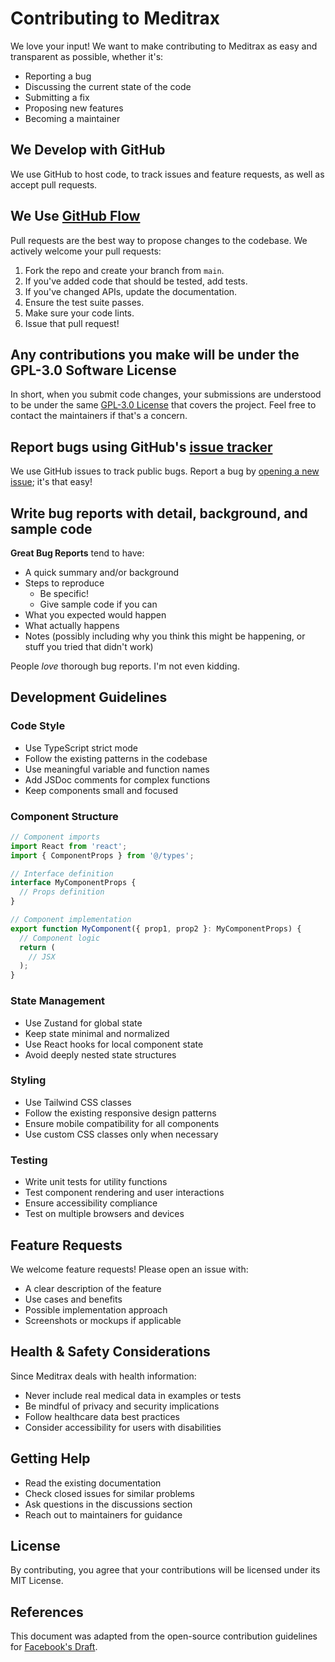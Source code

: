 # Contributing to Meditrax

We love your input! We want to make contributing to Meditrax as easy and transparent as possible, whether it's:

- Reporting a bug
- Discussing the current state of the code
- Submitting a fix
- Proposing new features
- Becoming a maintainer

## We Develop with GitHub

We use GitHub to host code, to track issues and feature requests, as well as accept pull requests.

## We Use [GitHub Flow](https://guides.github.com/introduction/flow/index.html)

Pull requests are the best way to propose changes to the codebase. We actively welcome your pull requests:

1. Fork the repo and create your branch from `main`.
2. If you've added code that should be tested, add tests.
3. If you've changed APIs, update the documentation.
4. Ensure the test suite passes.
5. Make sure your code lints.
6. Issue that pull request!

## Any contributions you make will be under the GPL-3.0 Software License

In short, when you submit code changes, your submissions are understood to be under the same [GPL-3.0 License](http://choosealicense.com/licenses/mit/) that covers the project. Feel free to contact the maintainers if that's a concern.

## Report bugs using GitHub's [issue tracker](https://github.com/your-username/Meditrax/issues)

We use GitHub issues to track public bugs. Report a bug by [opening a new issue](https://github.com/your-username/Meditrax/issues/new); it's that easy!

## Write bug reports with detail, background, and sample code

**Great Bug Reports** tend to have:

- A quick summary and/or background
- Steps to reproduce
  - Be specific!
  - Give sample code if you can
- What you expected would happen
- What actually happens
- Notes (possibly including why you think this might be happening, or stuff you tried that didn't work)

People *love* thorough bug reports. I'm not even kidding.

## Development Guidelines

### Code Style

* Use TypeScript strict mode
* Follow the existing patterns in the codebase
* Use meaningful variable and function names
* Add JSDoc comments for complex functions
* Keep components small and focused

### Component Structure

```typescript
// Component imports
import React from 'react';
import { ComponentProps } from '@/types';

// Interface definition
interface MyComponentProps {
  // Props definition
}

// Component implementation
export function MyComponent({ prop1, prop2 }: MyComponentProps) {
  // Component logic
  return (
    // JSX
  );
}
```

### State Management

* Use Zustand for global state
* Keep state minimal and normalized
* Use React hooks for local component state
* Avoid deeply nested state structures

### Styling

* Use Tailwind CSS classes
* Follow the existing responsive design patterns
* Ensure mobile compatibility for all components
* Use custom CSS classes only when necessary

### Testing

* Write unit tests for utility functions
* Test component rendering and user interactions
* Ensure accessibility compliance
* Test on multiple browsers and devices

## Feature Requests

We welcome feature requests! Please open an issue with:

- A clear description of the feature
- Use cases and benefits
- Possible implementation approach
- Screenshots or mockups if applicable

## Health & Safety Considerations

Since Meditrax deals with health information:

- Never include real medical data in examples or tests
- Be mindful of privacy and security implications
- Follow healthcare data best practices
- Consider accessibility for users with disabilities

## Getting Help

- Read the existing documentation
- Check closed issues for similar problems
- Ask questions in the discussions section
- Reach out to maintainers for guidance

## License

By contributing, you agree that your contributions will be licensed under its MIT License.

## References

This document was adapted from the open-source contribution guidelines for [Facebook's Draft](https://github.com/facebook/draft-js/blob/master/CONTRIBUTING.md).
